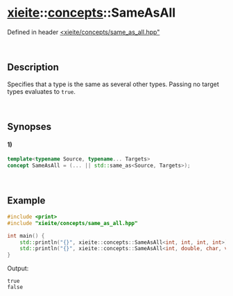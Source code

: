 # [xieite](../../xieite.md)\:\:[concepts](../../concepts.md)\:\:SameAsAll
Defined in header [<xieite/concepts/same_as_all.hpp"](../../../include/xieite/concepts/same_as_all.hpp)

&nbsp;

## Description
Specifies that a type is the same as several other types. Passing no target types evaluates to `true`.

&nbsp;

## Synopses
#### 1)
```cpp
template<typename Source, typename... Targets>
concept SameAsAll = (... || std::same_as<Source, Targets>);
```

&nbsp;

## Example
```cpp
#include <print>
#include "xieite/concepts/same_as_all.hpp"

int main() {
    std::println("{}", xieite::concepts::SameAsAll<int, int, int, int>);
    std::println("{}", xieite::concepts::SameAsAll<int, double, char, void*>);
}
```
Output:
```
true
false
```
